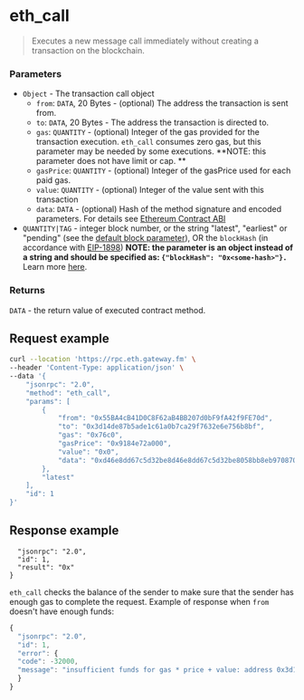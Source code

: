 # eth_call


> Executes a new message call immediately without creating a transaction on the
  blockchain.


### Parameters

- `Object` - The transaction call object
  - `from`: `DATA`, 20 Bytes - (optional) The address the transaction is sent from.
  - `to`: `DATA`, 20 Bytes - The address the transaction is directed to.
  - `gas`: `QUANTITY` - (optional) Integer of the gas provided for the transaction execution. `eth_call` consumes zero gas, but this parameter may be needed by some executions. \*\*NOTE: this parameter does not have limit or cap. \*\*
  - `gasPrice`: `QUANTITY` - (optional) Integer of the gasPrice used for each paid gas.
  - `value`: `QUANTITY` - (optional) Integer of the value sent with this transaction
  - `data`: `DATA` - (optional) Hash of the method signature and encoded parameters. For details see [Ethereum Contract ABI](https://docs.soliditylang.org/en/v0.7.0/abi-spec.html)
- `QUANTITY|TAG` - integer block number, or the string "latest", "earliest" or "pending" (see the [default block parameter](https://eth.wiki/json-rpc/API#the-default-block-parameter)), OR the `blockHash` (in accordance with [EIP-1898](https://eips.ethereum.org/EIPS/eip-1898)) **NOTE: the parameter is an object instead of a string and should be specified as: `{"blockHash": "0x<some-hash>"}.`** Learn more [here](https://eips.ethereum.org/EIPS/eip-1898).

### Returns

`DATA` - the return value of executed contract method.

## **Request example**

```bash
curl --location 'https://rpc.eth.gateway.fm' \
--header 'Content-Type: application/json' \
--data '{
    "jsonrpc": "2.0",
    "method": "eth_call",
    "params": [
        {
            "from": "0x55BA4cB41D0C8F62aB4BB207d0bF9fA42f9FE70d",
            "to": "0x3d14de87b5ade1c61a0b7ca29f7632e6e756b8bf",
            "gas": "0x76c0",
            "gasPrice": "0x9184e72a000",
            "value": "0x0",
            "data": "0xd46e8dd67c5d32be8d46e8dd67c5d32be8058bb8eb970870f072445675058bb8eb970870f072445675"
        },
        "latest"
    ],
    "id": 1
}'
```

## **Response example**

```{
  "jsonrpc": "2.0",
  "id": 1,
  "result": "0x"
}
```

`eth_call` checks the balance of the sender to make sure that the sender has enough gas to complete the request. Example of response when `from` doesn't have enough funds:

```javascript
{
  "jsonrpc": "2.0",
  "id": 1,
  "error": {
  "code": -32000,
  "message": "insufficient funds for gas * price + value: address 0x3d14dE87b5AdE1C61a0B7CA29F7632e6E756b8bf have 0 want 304000000000000000"
  }
}
```
